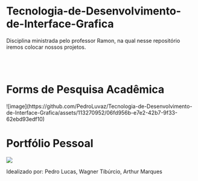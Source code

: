 # Tecnologia-de-Desenvolvimento-de-Interface-Grafica
Disciplina ministrada pelo professor Ramon, na qual nesse repositório iremos colocar nossos projetos.

<br><br>

<h1>Forms de Pesquisa Acadêmica</h1>
![image](https://github.com/PedroLuvaz/Tecnologia-de-Desenvolvimento-de-Interface-Grafica/assets/113270952/06fd956b-e7e2-42b7-9f33-62ebd93edf10)




<h1>Portfólio Pessoal</h1>
<img src="![image](https://github.com/PedroLuvaz/Tecnologia-de-Desenvolvimento-de-Interface-Grafica/assets/113270952/f446d9ce-691a-4d96-8d9d-6440913eaa30)">




Idealizado por: Pedro Lucas, Wagner Tibúrcio, Arthur Marques
